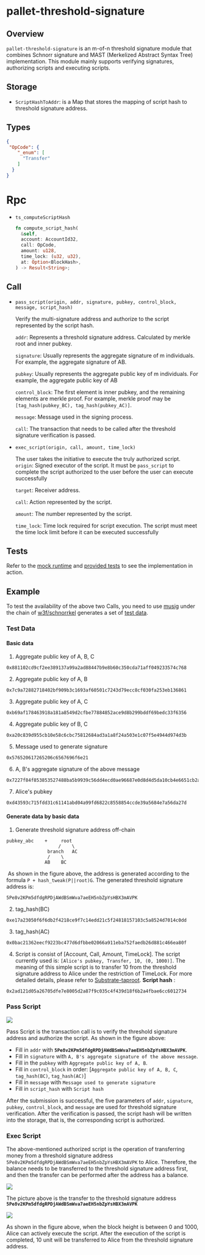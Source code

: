 # pallet-threshold-signature

## Overview
`pallet-threshold-signature` is an m-of-n threshold signature module that combines Schnorr signature and MAST (Merkelized Abstract Syntax Tree) implementation. This module mainly supports verifying signatures, authorizing scripts and executing scripts.

## Storage
- `ScriptHashToAddr`: is a Map that stores the mapping of script hash to threshold signature address.

## Types

~~~json
{
 "OpCode": {
    "_enum": [
      "Transfer"
    ]
  }
}
~~~

# Rpc

- `ts_computeScriptHash`

  ~~~rust
  fn compute_script_hash(   
    &self,
    account: AccountId32,
    call: OpCode,
    amount: u128,
    time_lock: (u32, u32),
    at: Option<BlockHash>,
  ) -> Result<String>;
  ~~~

## Call

- `pass_script(origin, addr, signature, pubkey, control_block, message, script_hash)`

  Verify the multi-signature address and authorize to the script represented by the script hash.

  `addr`: Represents a threshold signature address. Calculated by merkle root and inner pubkey.   
  
  `signature`: Usually represents the aggregate signature of m individuals. For example, the aggregate signature of AB.    
  
   `pubkey`: Usually represents the aggregate public key of m individuals. For example, the aggregate public key of AB
  
  `control_block`: The first element is inner pubkey, and the remaining elements are merkle proof. For example, merkle proof may be `[tag_hash(pubkey_BC), tag_hash(pubkey_AC)]`.         
  
  `message`: Message used in the signing process.       
  
  `call`: The transaction that needs to be called after the threshold signature verification is passed.   

- `exec_script(origin, call, amount, time_lock)`

  The user takes the initiative to execute the truly authorized script.      
  `origin`: Signed executor of the script. It must be `pass_script` to complete the script authorized to the user before the user can execute successfully    

  `target`: Receiver address.

  `call`: Action represented by the script.   

  `amount`: The number represented by the script.    

  `time_lock`: Time lock required for script execution. The script must meet the time lock limit before it can be executed successfully      

## Tests

Refer to the [mock runtime](src/mock.rs) and [provided tests](src/tests.rs) to see the implementation in action.

## Example

To test the availability of the above two Calls, you need to use [musig](https://github.com/w3f/schnorrkel/blob/master/src/musig.rs#L780-L829) under the chain of [w3f/schnorrkel](https://github.com/w3f/schnorrkel) generates a set of [test data](https://github.com/chainx-org/threshold_signature/issues/1#issuecomment-909896156).

### Test Data

#### Basic data

1. Aggregate public key of A, B, C

~~~
0x881102cd9cf2ee389137a99a2ad88447b9e8b60c350cda71aff049233574c768
~~~

2. Aggregate public key of A, B

~~~
0x7c9a72882718402bf909b3c1693af60501c7243d79ecc8cf030fa253eb136861
~~~

3. Aggregate public key of A, C

~~~
0xb69af178463918a181a8549d2cfbe77884852ace9d8b299bddf69bedc33f6356
~~~

4. Aggregate public key of B, C

~~~
0xa20c839d955cb10e58c6cbc75812684ad3a1a8f24a503e1c07f5e4944d974d3b
~~~

5. Message used to generate signature

~~~
0x576520617265206c6567696f6e21
~~~

6. A, B's aggregate signature of the above message

~~~
0x7227f84f853853527488ba5b9939c56dd4ecd0ae96687e0d8d4d5da10cb4e6651cb2aca89236f3c3766d80e3b2ab37c74abb91ad6bb66677a0f1e3bd7e68118f
~~~

7. Alice's pubkey

~~~
0xd43593c715fdd31c61141abd04a99fd6822c8558854ccde39a5684e7a56da27d
~~~

#### Generate data by basic data

1. Generate threshold signature address off-chain

~~~
pubkey_abc    +     root
                   /    \
               branch   AC
               /    \
              AB    BC
~~~

​	As shown in the figure above, the address is generated according to the formula `P + hash_tweak(P||root)G`. The generated threshold signature address is:

~~~
5Pe8v2KPm5dfdgRPDjAWdBSmWva7aeEH5nbZpYsHBX3mAVPK
~~~

2. tag_hash(BC)

~~~
0xe17a23050f6f6db2f4218ce9f7c14edd21c5f24818157103c5a8524d7014c0dd
~~~

3. tag_hash(AC)

~~~
0x0bac21362eecf9223bc477d6dfbbe02066a911eba752faedb26d881c466ea80f
~~~

4. Script is consist of [Account, Call, Amount, TimeLock]. The script currently used is: `[Alice's pubkey, Transfer, 10, (0, 1000)]`. The meaning of this simple script is to transfer 10 from the threshold signature address to Alice under the restriction of TimeLock. For more detailed details, please refer to [Substrate-taproot](https://github.com/chainx-org/Substrate-taproot/blob/main/README.md).  **Script hash** :

~~~
0x2ad121d05a26705dfe7e8005d2a87f9c035c4f439d18f6b2a4fbae6cc6012734
~~~

### Pass Script

![](https://cdn.jsdelivr.net/gh/AAweidai/PictureBed@master/taproot/1631799315572-1631799315504.png)

Pass Script is the transaction call is to verify the threshold signature address and authorize the script. As shown in the figure above:

- Fill in `addr` with **`5Pe8v2KPm5dfdgRPDjAWdBSmWva7aeEH5nbZpYsHBX3mAVPK`**. 
- Fill in `signature` with `A, B's aggregate signature of the above message`. 
- Fill in the `pubkey` with `Aggregate public key of A, B`. 
- Fill in `control_block` in order: [`Aggregate public key of A, B, C`,   `tag_hash(BC)`, `tag_hash(AC)`]
- Fill in `message` with `Message used to generate signature`
- Fill in `script_hash` with `Script hash`

After the submission is successful, the five parameters of `addr`, `signature`, `pubkey`, `control_block`, and `message` are used for threshold signature verification. After the verification is passed, the script hash will be written into the storage, that is, the corresponding script is authorized. 

### Exec Script

The above-mentioned authorized script is the operation of transferring money from a  threshold signature address `5Pe8v2KPm5dfdgRPDjAWdBSmWva7aeEH5nbZpYsHBX3mAVPK` to Alice. Therefore, the balance needs to be transferred to the threshold signature address first, and then the transfer can be performed after the address has a balance.

![](https://cdn.jsdelivr.net/gh/AAweidai/PictureBed@master/taproot/1631104610241-1631104610236.png)

The picture above is the transfer to the threshold signature address **`5Pe8v2KPm5dfdgRPDjAWdBSmWva7aeEH5nbZpYsHBX3mAVPK`**

![](https://cdn.jsdelivr.net/gh/hacpy/PictureBed@master/Document/1635133723155-1635133723152.png)

As shown in the figure above, when the block height is between 0 and 1000, Alice can actively execute the script. After the execution of the script is completed, 10 unit will be transferred to Alice from the threshold signature address.
